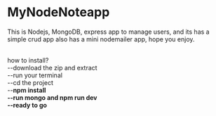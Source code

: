 # MyNodeNoteapp
This is Nodejs, MongoDB, express app to manage users, and its has a simple crud app also has a mini nodemailer app, hope you enjoy.<br/><br/>

how to install?<br/>
--download the zip and extract<br/>
--run your terminal<br/>
--cd the project<br/>
--<b>npm install<b/><br/>
--<b>run mongo and npm run dev<b/><br/>
--ready to go<br/>
